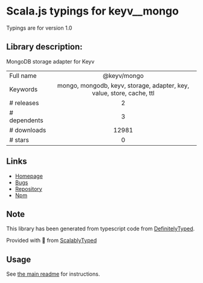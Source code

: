 
# Scala.js typings for keyv__mongo

Typings are for version 1.0

## Library description:
MongoDB storage adapter for Keyv

|                    |                 |
| ------------------ | :-------------: |
| Full name          | @keyv/mongo |
| Keywords           | mongo, mongodb, keyv, storage, adapter, key, value, store, cache, ttl |
| # releases         | 2 |
| # dependents       | 3 |
| # downloads        | 12981 |
| # stars            | 0 |

## Links
- [Homepage](https://github.com/lukechilds/keyv-mongo)
- [Bugs](https://github.com/lukechilds/keyv-mongo/issues)
- [Repository](https://github.com/lukechilds/keyv-mongo)
- [Npm](https://www.npmjs.com/package/%40keyv%2Fmongo)
    


## Note
This library has been generated from typescript code from [DefinitelyTyped](https://definitelytyped.org).

Provided with :purple_heart: from [ScalablyTyped](https://github.com/oyvindberg/ScalablyTyped)

## Usage
See [the main readme](../../readme.md) for instructions.


